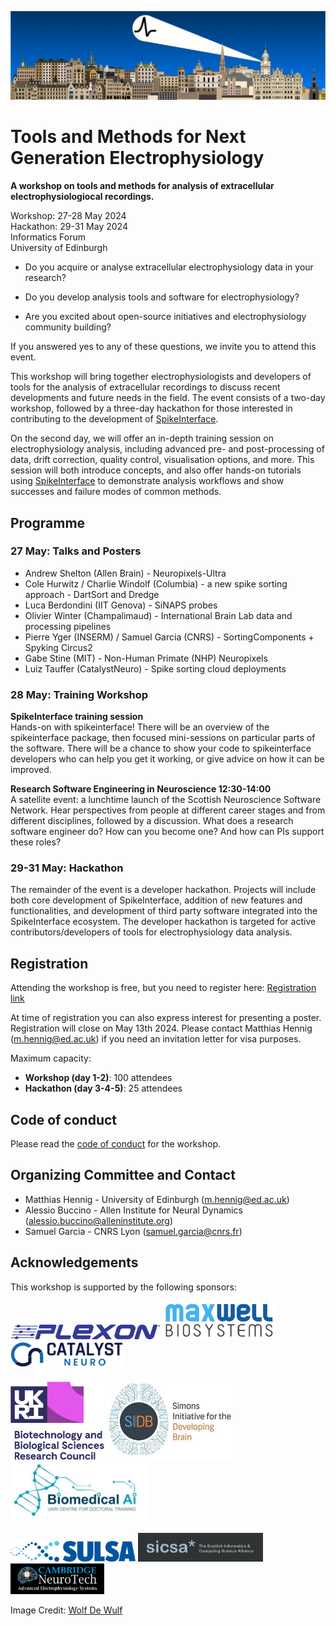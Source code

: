 
![image](spikeworkshop.png)

# Tools and Methods for Next Generation Electrophysiology

**A workshop on tools and methods for analysis of extracellular electrophysiologiocal recordings.**

Workshop: 27-28 May 2024 <br />
Hackathon: 29-31 May 2024 <br />
Informatics Forum <br />
University of Edinburgh 

* Do you acquire or analyse extracellular electrophysiology data in your research? 

* Do you develop analysis tools and software for electrophysiology?

* Are you excited about open-source initiatives and electrophysiology community building?

If you answered yes to any of these questions, we invite you to attend this event.

This workshop will bring together electrophysiologists and developers of tools for the analysis of extracellular recordings to discuss recent developments and future needs in the field. The event 
consists of a two-day workshop, followed by a three-day hackathon for those interested in contributing to the development of [SpikeInterface](https://spikeinterface.readthedocs.io/en/latest/).

On the second day, we will offer an in-depth training session on electrophysiology analysis, including advanced pre- and post-processing of data, drift correction, quality control, visualisation options, and more. This session will both introduce concepts, and also offer hands-on tutorials using [SpikeInterface](https://spikeinterface.readthedocs.io/en/latest/) to demonstrate analysis workflows and show successes and failure modes of common methods.

## Programme

### 27 May: Talks and Posters

- Andrew Shelton (Allen Brain) - Neuropixels-Ultra
- Cole Hurwitz / Charlie Windolf (Columbia) - a new spike sorting approach - DartSort and Dredge
- Luca Berdondini (IIT Genova) - SiNAPS probes
- Olivier Winter (Champalimaud) - International Brain Lab data and processing pipelines
- Pierre Yger (INSERM) / Samuel Garcia (CNRS) - SortingComponents + Spyking Circus2
- Gabe Stine (MIT) - Non-Human Primate (NHP) Neuropixels
- Luiz Tauffer (CatalystNeuro) - Spike sorting cloud deployments


### 28 May: Training Workshop

**SpikeInterface training session**<br />
Hands-on with spikeinterface! There will be an overview of the spikeinterface package, then focused mini-sessions on particular parts of the software. There will be a chance to show your code to spikeinterface developers who can help you get it working, or give advice on how it can be improved.

**Research Software Engineering in Neuroscience 12:30-14:00**<br />
A satellite event: a lunchtime launch of the Scottish Neuroscience Software Network. Hear perspectives from people at different career stages and from different disciplines, followed by a discussion. What does a research software engineer do? How can you become one? And how can PIs support these roles?


### 29-31 May: Hackathon

The remainder of the event is a developer hackathon. Projects will include both core development of SpikeInterface, addition of new features and functionalities, and development of third party software integrated into the SpikeInterface ecosystem. The developer hackathon is targeted for active contributors/developers of tools for electrophysiology data analysis.

## Registration

Attending the workshop is free, but you need to register here:
[Registration link](https://forms.gle/iaBgEuw24wzzhJpF8)

At time of registration you can also express interest for presenting a poster. Registration will close on May 13th 2024. Please contact Matthias Hennig (m.hennig@ed.ac.uk) if you need an invitation letter for visa purposes.

Maximum capacity:
* **Workshop (day 1-2)**: 100 attendees
* **Hackathon (day 3-4-5)**: 25 attendees

## Code of conduct

Please read the [code of conduct](code-of-conduct/) for the workshop.

## Organizing Committee and Contact

* Matthias Hennig - University of Edinburgh ([m.hennig@ed.ac.uk](mailto:m.hennig@ed.ac.uk)) 
* Alessio Buccino - Allen Institute for Neural Dynamics ([alessio.buccino@alleninstitute.org](mailto:alessio.buccino@alleninstitute.org))
* Samuel Garcia - CNRS Lyon ([samuel.garcia@cnrs.fr](mailto:samuel.garcia@cnrs.fr))



## Acknowledgements

This workshop is supported by the following sponsors:

[<img src="plexon.png" alt="Plexon" width="240"/>](https://plexon.com/)
[<img src="maxwellbiosystems.png" alt="Plexon" width="180"/>](https://www.mxwbio.com/)
[<img src="catalyst.png" alt="Catalyst Neuro" width="180"/>](https://www.catalystneuro.com/)

[<img src="bbsrc.png" alt="BBSRC" width="150"/>](https://www.ukri.org/councils/bbsrc/)
[<img src="sidb.jpg" alt="SIDB" width="200"/>](https://sidb.org.uk/)
[<img src="cdt.jpg" alt="BiomedAI CDT" width="220"/>](https://web.inf.ed.ac.uk/cdt/biomedical-ai)

[<img src="sulsa.png" alt="Scottish Universities Life Sciences Alliance" width="200"/>](https://sulsa.ac.uk/)
[<img src="sicsa.jpg" alt="Scottish Informatics and Computer Science Alliance" width="200"/>](https://www.sicsa.ac.uk/)
[<img src="cnt2.png" alt="Cambridge NeuroTech" width="150"/>](https://www.cambridgeneurotech.com/)

Image Credit: [Wolf De Wulf](https://www.wolfdewulf.eu/)
